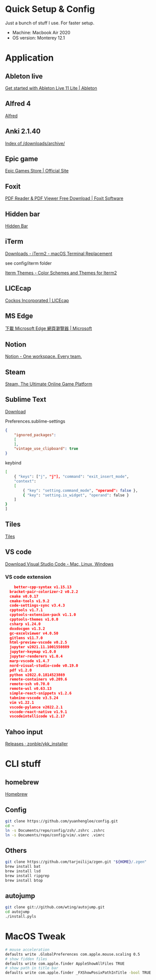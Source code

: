# Quick Setup & Config 

Just a bunch of stuff I use. For faster setup.

- Machine: Macbook Air 2020
- OS version: Monterey 12.1

# Application

## Ableton live

[Get started with Ableton Live 11 Lite | Ableton](https://www.ableton.com/en/products/live-lite/)

## Alfred 4

[Alfred](https://www.google.com/url?sa=t&rct=j&q=&esrc=s&source=web&cd=&cad=rja&uact=8&ved=2ahUKEwiHsb3w6oH2AhUYhZQKHTqGAVcQFnoECAkQAQ&url=https%3A%2F%2Fwww.alfredapp.com%2F&usg=AOvVaw0Ou5gX01JU92I6WL9OBGDh)
## Anki 2.1.40

[Index of /downloads/archive/](https://apps.ankiweb.net/downloads/archive/)

## Epic game

[Epic Games Store | Official Site](https://www.google.com/url?sa=t&rct=j&q=&esrc=s&source=web&cd=&cad=rja&uact=8&ved=2ahUKEwjyvM_71IH2AhVAzYsBHQboB8oQFnoECAoQAQ&url=https%3A%2F%2Fwww.epicgames.com%2Fstore%2Fzh-Hant%2F&usg=AOvVaw2nnyxeP1lbOQzS6nfGiuCF)

## Foxit

[PDF Reader & PDF Viewer Free Download | Foxit Software](https://www.google.com/url?sa=t&rct=j&q=&esrc=s&source=web&cd=&cad=rja&uact=8&ved=2ahUKEwiSvuCC1YH2AhUEKqYKHRBMAXsQFnoECBIQAQ&url=https%3A%2F%2Fwww.foxit.com%2Fpdf-reader%2F&usg=AOvVaw1zVWUaZsrxTaiD_NlZNvW-)

## Hidden bar

[Hidden Bar](https://apps.apple.com/tw/app/hidden-bar/id1452453066?mt=12)

## iTerm

[Downloads - iTerm2 - macOS Terminal Replacement](https://iterm2.com/downloads.html)

see config/iterm folder

[Iterm Themes - Color Schemes and Themes for Iterm2](https://iterm2colorschemes.com/)

## LICEcap

[Cockos Incorporated | LICEcap](https://www.cockos.com/licecap/)

## MS Edge

[下載 Microsoft Edge 網頁瀏覽器 | Microsoft](https://www.google.com/url?sa=t&rct=j&q=&esrc=s&source=web&cd=&cad=rja&uact=8&ved=2ahUKEwj1x6Oz1oH2AhWyCqYKHXH5C7wQtwJ6BAgJEAM&url=https%3A%2F%2Fwww.microsoft.com%2Fzh-tw%2Fedge&usg=AOvVaw2B_I7TrnlkmkxINJJX2fja)

## Notion

[Notion - One workspace. Every team.](https://www.google.com/url?sa=t&rct=j&q=&esrc=s&source=web&cd=&cad=rja&uact=8&ved=2ahUKEwjK8vjR1oH2AhVRLqYKHfU2A4wQFnoECBQQAQ&url=https%3A%2F%2Fwww.notion.so%2F&usg=AOvVaw3qEt6TjOzXN9_w0_Z19eZ6)

## Steam

[Steam, The Ultimate Online Game Platform](https://store.steampowered.com/about/)

## Sublime Text

[Download](https://www.sublimetext.com/3)

Preferences.sublime-settings

```json
{
	"ignored_packages":
	[
	],
	"vintage_use_clipboard": true
}
```

keybind

```bash
[
	{ "keys": ["j", "j"], "command": "exit_insert_mode",
    "context":
    [
        { "key": "setting.command_mode", "operand": false },
        { "key": "setting.is_widget", "operand": false }
    ]
}
]
```

## Tiles

[Tiles](https://freemacsoft.net/tiles/)

## VS code

[Download Visual Studio Code - Mac, Linux, Windows](https://code.visualstudio.com/download)

### VS code extension

```json
	better-cpp-syntax v1.15.13
  bracket-pair-colorizer-2 v0.2.2
  cmake v0.0.17
  cmake-tools v1.9.2
  code-settings-sync v3.4.3
  cpptools v1.7.1
  cpptools-extension-pack v1.1.0
  cpptools-themes v1.0.0
  csharp v1.24.0
  doxdocgen v1.3.2
  gc-excelviewer v4.0.50
  gitlens v11.7.0
  html-preview-vscode v0.2.5
  jupyter v2021.11.1001550889
  jupyter-keymap v1.0.0
  jupyter-renderers v1.0.4
  marp-vscode v1.4.7
  nord-visual-studio-code v0.19.0
  pdf v1.2.0
  python v2022.0.1814523869
  remote-containers v0.209.6
  remote-ssh v0.70.0
  remote-wsl v0.63.13
  simple-react-snippets v1.2.6
  tabnine-vscode v3.5.24
  vim v1.22.1
  vscode-pylance v2022.2.1
  vscode-react-native v1.9.1
  vscodeintellicode v1.2.17
```

## Yahoo input

[Releases · zonble/ykk_installer](https://github.com/zonble/ykk_installer/releases)

# CLI stuff

## homebrew

[Homebrew](https://brew.sh/)

## Config

```bash
git clone https://github.com/yuanhenglee/config.git
cd ~
ln -s Documents/repo/config/zsh/.zshrc .zshrc
ln -s Documents/repo/config/vim/.vimrc .vimrc
```

## Others

```bash
git clone https://github.com/tarjoilija/zgen.git "${HOME}/.zgen"
brew install bat
brew install lsd
brew install ripgrep
brew install btop
```

## autojump

```bash
git clone git://github.com/wting/autojump.git
cd autojump
./install.pyls

```

# MacOS Tweak

```bash
# mouse acceleration
defaults write .GlobalPreferences com.apple.mouse.scaling 0.5
# show fidden files
defaults write com.apple.finder AppleShowAllFiles TRUE
# show path in title bar
defaults write com.apple.finder _FXShowPosixPathInTitle -bool TRUE
```
